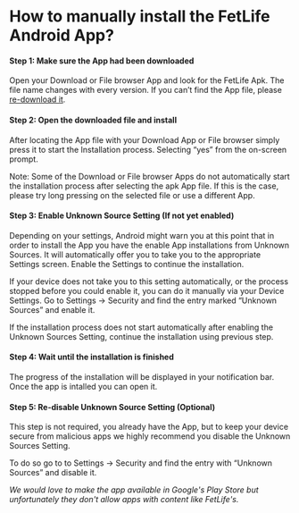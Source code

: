 # How to manually install the FetLife Android App?

#### Step 1: Make sure the App had been downloaded
Open your Download or File browser App and look for the FetLife Apk. The file name changes with every version. If you can’t find the App file, please [re-download it](https://fetlife.com/android/download).

#### Step 2: Open the downloaded file and install
After locating the App file with your Download App or File browser simply press it to start the Installation process. Selecting &ldquo;yes&rdquo; from the on-screen prompt.

Note: Some of the Download or File browser Apps do not automatically start the installation process after selecting the apk App file. If this is the case, please try long pressing on the selected file or use a different App.

#### Step 3: Enable Unknown Source Setting (If not yet enabled)
Depending on your settings, Android might warn you at this point that in order to install the App you have the enable App installations from Unknown Sources. It will automatically offer you to take you to the appropriate Settings screen. Enable the Settings to continue the installation.

If your device does not take you to this setting automatically, or the process stopped before you could enable it, you can do it manually via your Device Settings. Go to Settings -> Security and find the entry marked &ldquo;Unknown Sources&rdquo; and enable it.

If the installation process does not start automatically after enabling the Unknown Sources Setting, continue the installation using previous step.

#### Step 4: Wait until the installation is finished
The progress of the installation will be displayed in your notification bar. Once the app is intalled you can open it.

#### Step 5: Re-disable Unknown Source Setting (Optional)
This step is not required, you already have the App, but to keep your device secure from malicious apps we highly recommend you disable the Unknown Sources Setting.

To do so go to to Settings -> Security and find the entry with &ldquo;Unknown Sources&rdquo; and disable it.

*We would love to make the app available in Google's Play Store but unfortunately they don't allow apps with content like FetLife's.*
